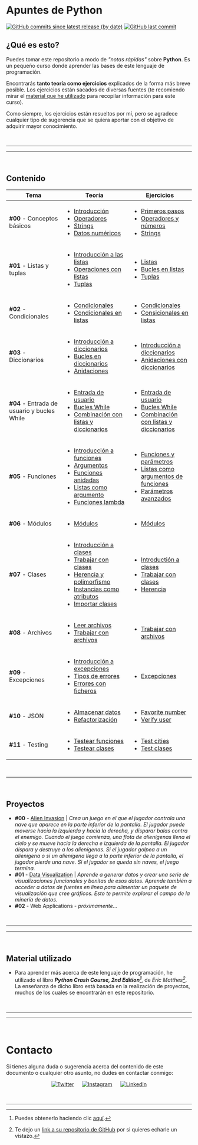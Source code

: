 # Apuntes de Python

[![GitHub commits since latest release (by date)](https://img.shields.io/github/commits-since/nlarrea/curso-python/fde91fb5c08999d8d28b0131381c89b6b71fc9eb?label=commits%20counter&style=flat-square&labelColor=181717&color=2a9d8f)](https://github.com/nlarrea/curso-python/commits/main)
[![GitHub last commit](https://img.shields.io/github/last-commit/nlarrea/curso-python?style=flat-square&labelColor=181717&color=2a9d8f)](https://github.com/NLarrea/curso-python/commits/main)

## ¿Qué es esto?

Puedes tomar este repositorio a modo de *"notas rápidas"* sobre **Python**. Es un pequeño curso donde aprender las bases de este lenguaje de programación.

Encontrarás **tanto teoría como ejercicios** explicados de la forma más breve posible. Los ejercicios están sacados de diversas fuentes (te recomiendo mirar el [material que he utilizado](#material-utilizado) para recopilar información para este curso).

Como siempre, los ejercicios están resueltos por mí, pero se agradece cualquier tipo de sugerencia que se quiera aportar con el objetivo de adquirir mayor conocimiento.


<br><hr>
<hr><br>


## Contenido


| Tema | Teoría | Ejercicios |
| --- | --- | --- |
| **#00** - Conceptos básicos | <ul><li>[Introducción](./TEORIA/00_conceptos_basicos/00_introduccion.py)</li><li>[Operadores](./TEORIA/00_conceptos_basicos/01_operadores.py)</li><li>[Strings](./TEORIA/00_conceptos_basicos/02_strings.py)</li><li>[Datos numéricos](./TEORIA/00_conceptos_basicos/03_numeros.py)</li></ul> | <!-- EJERCICIOS TEMA 0 --> <ul><li>[Primeros pasos](./EJERCICIOS/00_conceptos_basicos/00_introduccion.py)</li><li>[Operadores y números](./EJERCICIOS/00_conceptos_basicos/01_operadores.py)</li><li>[Strings](./EJERCICIOS/00_conceptos_basicos/02_strings.py)</li></ul> |
| **#01** - Listas y tuplas | <ul><li>[Introducción a las listas](./TEORIA/01_listas_y_tuplas/00_introduccion_listas.py)</li><li>[Operaciones con listas](./TEORIA/01_listas_y_tuplas/01_operaciones_con_listas.py)</li><li>[Tuplas](./TEORIA/01_listas_y_tuplas/02_tuplas.py)</li></ul> | <!-- EJERCICIOS TEMA #1 --> <ul><li>[Listas](./EJERCICIOS/01_listas_y_tuplas/00_listas.py)</li><li>[Bucles en listas](./EJERCICIOS/01_listas_y_tuplas/01_operaciones_con_listas.py)</li><li>[Tuplas](./EJERCICIOS/01_listas_y_tuplas/02_tuplas.py)</li></ul> |
| **#02** - Condicionales | <ul><li>[Condicionales](./TEORIA/02_condicionales/00_condicionales.py)</li><li>[Condicionales en listas](./TEORIA/02_condicionales/01_condiciones_en_listas.py)</li></ul> | <!-- EJERCICIOS TEMA #2 --> <ul><li>[Condicionales](./EJERCICIOS/02_condicionales/00_condicionales.py)</li><li>[Consicionales en listas](./EJERCICIOS/02_condicionales/01_condicionales_en_listas.py)</li></ul> |
| **#03** - Diccionarios | <ul><li>[Introducción a diccionarios](./TEORIA/03_diccionarios/00_diccionarios.py)</li><li>[Bucles en diccionarios](./TEORIA/03_diccionarios/01_bucles_en_diccionarios.py)</li><li>[Anidaciones](./TEORIA/03_diccionarios/02_anidacion.py)</li></ul> | <!-- EJERCICIOS TEMA #3 --> <ul><li>[Introducción a diccionarios](./EJERCICIOS/03_diccionarios/00_diccionarios.py)</li><li>[Anidaciones con diccionarios](./EJERCICIOS/03_diccionarios/01_anidaciones.py)</li></ul> |
| **#04** - Entrada de usuario y bucles While | <ul><li>[Entrada de usuario](./TEORIA/04_input_y_while/00_input.py)</li><li>[Bucles While](./TEORIA/04_input_y_while/01_while_loop.py)</li><li>[Combinación con listas y diccionarios](./TEORIA/04_input_y_while/02_uso_en_listas_y_diccionarios.py)</li></ul> | <!-- EJERCICIOS TEMA #4 --> <ul><li>[Entrada de usuario](./EJERCICIOS/04_input_y_while/00_input.py)</li><li>[Bucles While](./EJERCICIOS/04_input_y_while/01_while.py)</li><li>[Combinación con listas y diccionarios](./EJERCICIOS/04_input_y_while/02_uso_en_listas_y_diccionarios.py)</li></ul> |
| **#05** - Funciones | <ul><li>[Introducción a funciones](./TEORIA/05_funciones/00_funciones.py)</li><li>[Argumentos](./TEORIA/05_funciones/01_argumentos.py)</li><li>[Funciones anidadas](./TEORIA/05_funciones/02_funciones_anidadas.py)</li><li>[Listas como argumento](./TEORIA/05_funciones/03_listas_como_argumento.py)</li><li>[Funciones lambda](./TEORIA/05_funciones/04_lambdas.py)</li></ul> | <!-- EJERCICIOS TEMA #5 --> <ul><li>[Funciones y parámetros](./EJERCICIOS/05_funciones/00_funciones_y_parametros.py)</li><li>[Listas como argumentos de funciones](./EJERCICIOS/05_funciones/01_listas_como_argumento.py)</li><li>[Parámetros avanzados](./EJERCICIOS/05_funciones/02_parametros_avanzados.py)</li></ul> |
| **#06** - Módulos | <ul><li>[Módulos](./TEORIA/06_modulos/00_modulos.py)</li></ul> | <!-- EJERCICIOS TEMA #6 --> <ul><li>[Módulos](./EJERCICIOS/06_modulos/00_modulos.py)</li></ul> |
| **#07** - Clases | <ul><li>[Introducción a clases](./TEORIA/07_clases/00_intro_clases.py)</li><li>[Trabajar con clases](./TEORIA/07_clases/01_trabajar_con_clases.py)</li><li>[Herencia y polimorfismo](./TEORIA/07_clases/02_herencia_y_polimorfismo.py)</li><li>[Instancias como atributos](./TEORIA/07_clases/03_instancias_como_atributos.py)</li><li>[Importar clases](./TEORIA/07_clases/04_importar_clases.py)</li></ul> | <!-- EJERCICIOS TEMA #7 --> <ul><li>[Introductión a clases](./EJERCICIOS/07_clases/00_intro_clases.py)</li><li>[Trabajar con clases](./EJERCICIOS/07_clases/01_trabajar_con_clases.py)</li><li>[Herencia](./EJERCICIOS/07_clases/02_herencia.py)</li></ul> |
| **#08** - Archivos | <ul><li>[Leer archivos](./TEORIA/08_archivos/00_leer_archivos.py)</li><li>[Trabajar con archivos](./TEORIA/08_archivos/01_trabajar_con_archivos.py)</li></ul> | <!-- EJERCICIOS TEMA #8 --> <ul><li>[Trabajar con archivos](./EJERCICIOS/08_archivos/00_trabajar_con_archivos.py)</li></ul> |
| **#09** - Excepciones | <ul><li>[Introducción a excepciones](./TEORIA/09_excepciones/00_intro_excepciones.py)</li><li>[Tipos de errores](./TEORIA/09_excepciones/01_tipos_de_errores.md)</li><li>[Errores con ficheros](./TEORIA/09_excepciones/02_errores_con_ficheros.py)</li></ul> | <!-- EJERCICIOS TEMA #9 --> <ul><li>[Excepciones](./EJERCICIOS/09_excepciones/00_excepciones.py)</li></ul> |
| **#10** - JSON | <ul><li>[Almacenar datos](./TEORIA/10_json/00_almacenar_datos.py)</li><li>[Refactorización](./TEORIA/10_json/01_refactorizacion.py)</li></ul> | <!-- EJERCICIOS TEMA #10 --> <ul><li>[Favorite number](./EJERCICIOS/10_json/00_favorite_number.py)</li><li>[Verify user](./EJERCICIOS/10_json/01_verify_user.py)</li></ul> |
| **#11** - Testing | <ul><li>[Testear funciones](./TEORIA/11_testing/00_testear_funciones.md)</li><li>[Testear clases](./TEORIA/11_testing/01_testear_clases.md)</li></ul> | <!-- EJERCICIOS TEMA #11 --> <ul><li>[Test cities](./EJERCICIOS/11_testing/test_cities.py)</li><li>[Test clases](./EJERCICIOS/11_testing/test_clases.py)</li></ul> |


<br><hr><br>


## Proyectos

* **#00** - [Alien Invasion](./PROYECTOS/alien_invasion/README.md#alien-invasion) | *Crea un juego en el que el jugador controla una nave que aparece en la parte inferior de la pantalla. El jugador puede moverse hacia la izquierda y hacia la derecha, y disparar balas contra el enemigo. Cuando el juego comienza, una flota de alienígenas llena el cielo y se mueve hacia la derecha e izquierda de la pantalla. El jugador dispara y destruye a los alienígenas. Si el jugador golpea a un alienígena o si un alienígena llega a la parte inferior de la pantalla, el jugador pierde una nave. Si el jugador se queda sin naves, el juego termina.*
* **#01** - [Data Visualization](./PROYECTOS/data_visualization/README.md#data-visualization) | *Aprende a generar datos y crear una serie de visualizaciones funcionales y bonitas de esos datos. Aprende también a acceder a datos de fuentes en línea para alimentar un paquete de visualización que cree gráficos. Esto te permite explorar el campo de la minería de datos.*
* **#02** - Web Applications - *próximamente...*


<br><hr>
<hr><br>


## Material utilizado

- Para aprender más acerca de este lenguaje de programación, he utilizado el libro ***Python Crash Course, 2nd Edition[^1]***, de *Eric Matthes[^2]*. La enseñanza de dicho libro está basada en la realización de proyectos, muchos de los cuales se encontrarán en este repositorio.


<br><hr>
<hr><br>


# Contacto

Si tienes alguna duda o sugerencia acerca del contenido de este documento o cualquier otro asunto, no dudes en contactar conmigo:

<div align="center">

[![Twitter](https://img.shields.io/badge/Twitter-@nlarrea__-1DA1F2?style=flat-square&logo=Twitter&logoColor=white&labelColor=181717&label)](https://twitter.com/nlarrea_) &emsp;
[![Instagram](https://img.shields.io/badge/Instagram-@n.loust-E4405F?style=flat-square&logo=Instagram&logoColor=white&labelColor=181717&label)](https://www.instagram.com/n.loust/) &emsp;
[![LinkedIn](https://img.shields.io/badge/LinkedIn-Naia%20Larrea-0A66C2?style=flat-square&logo=LinkedIn&logoColor=white&labelColor=181717&label)](https://www.linkedin.com/in/naia-larrea/)

</div>


<br><hr>


[^1]: Puedes obtenerlo haciendo clic [aquí](https://www.amazon.com/Python-Crash-Course-2nd-Edition/dp/1593279280).

[^2]: Te dejo un [link a su repositorio de GitHub](https://github.com/ehmatthes/pcc) por si quieres echarle un vistazo.

